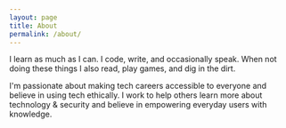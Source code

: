 ```yaml
---
layout: page
title: About
permalink: /about/
---
```


I learn as much as I can. I code, write, and occasionally speak. When not doing these things I also read, play games, and dig in the dirt. 

I'm passionate about making tech careers accessible to everyone and believe in using tech ethically. I work to help others learn more about technology & security and believe in empowering everyday users with knowledge.
